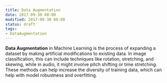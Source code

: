 ```yaml
---
title: Data Augmentation
date: 2017-09-30 00:00
modified: 2017-09-30 00:00
status: draft
tags:
- DataAugmentation
---
```


**Data Augmentation** in Machine Learning is the process of expanding a dataset by making artificial modifications to existing data. In image classification, this can include techniques like rotation, stretching, and skewing, while in audio, it might involve pitch shifting or time stretching. These methods can help increase the diversity of training data, which can help with model robustness and overfitting.
